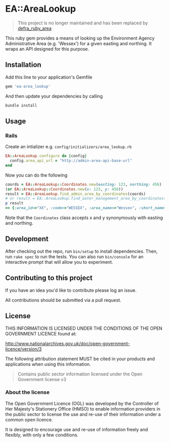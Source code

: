 # EA::AreaLookup

> This project is no longer maintained and has been replaced by [defra_ruby_area](https://github.com/DEFRA/defra-ruby-area)

This ruby gem provides a means of looking up the Environment Agency Administrative Area (e.g. 'Wessex')
for a given easting and northing. It wraps an API designed for this purpose.

## Installation

Add this line to your application's Gemfile

```ruby
gem 'ea-area_lookup'
```

And then update your dependencies by calling

```bash
bundle install
```

## Usage

### Rails

Create an intializer e.g. `config/initializers/area_lookup.rb`

```ruby
EA::AreaLookup.configure do |config|
  config.area_api_url = "http://admin-area-api-base-url"
end
```

Now you can do the following

```ruby
coords = EA::AreaLookup::Coordinates.new(easting: 123, northing: 456)
(or EA::AreaLookup::Coordinates.new(x: 123, y: 456))
result = EA::AreaLookup.find_admin_area_by_coordinates(coords)
# or result = EA::AreaLookup.find_water_management_area_by_coordinates(coords)
p result
=> {:area_id=>"XX", :code=>"WESSEX", :area_name=>"Wessex", :short_name=>"Wessex", :long_name=>"Wessex"}
```

Note that the `Coordinates` class accepts x and y synonymously with easting and northing.

## Development

After checking out the repo, run `bin/setup` to install dependencies.
Then, run `rake spec` to run the tests. You can also run `bin/console` for an interactive prompt that will allow you to experiment.

## Contributing to this project

If you have an idea you'd like to contribute please log an issue.

All contributions should be submitted via a pull request.

## License

THIS INFORMATION IS LICENSED UNDER THE CONDITIONS OF THE OPEN GOVERNMENT LICENCE found at:

http://www.nationalarchives.gov.uk/doc/open-government-licence/version/3

The following attribution statement MUST be cited in your products and applications when using this information.

>Contains public sector information licensed under the Open Government license v3

### About the license

The Open Government Licence (OGL) was developed by the Controller of Her Majesty's Stationery Office (HMSO) to enable information providers in the public sector to license the use and re-use of their information under a common open licence.

It is designed to encourage use and re-use of information freely and flexibly, with only a few conditions.
